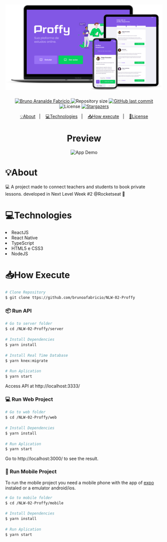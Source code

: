 <h1 align="center">
    <img alt="NextLevelWeek_Proffy" title="Proffy Project" src=".github/proffy.png"/>
</h1>

<p align="center">	
   <a href="https://www.linkedin.com/in/bruno-fabricio-87204b78/">
      <img alt="Bruno Aranalde Fabricio" src="https://img.shields.io/badge/-BrunoFabricio-8257E5?style=flat&logo=Linkedin&logoColor=white" />
   </a>
  <img alt="Repository size" src="https://img.shields.io/github/repo-size/Brunoafabricio/NLW-02-Proffy?color=774DD6">

  <a href="https://github.com/brunoafabricio/NLW-02-Proffy/commits/master">
    <img alt="GitHub last commit" src="https://img.shields.io/github/last-commit/brunoafabricio/NLW-02-Proffy?color=774DD6">
  </a> 
  <img alt="License" src="https://img.shields.io/badge/license-MIT-8257E5">
  <a href="https://github.com/brunoafabricio/NLW-02-Proffy/stargazers">
    <img alt="Stargazers" src="https://img.shields.io/github/stars/brunoafabricio/NLW-02-Proffy?color=8257E5&logo=github">
  </a>
</p>

<p align="center">
  <a href="#About">💡About</a>&nbsp;&nbsp;&nbsp;|&nbsp;&nbsp;&nbsp;
  <a href="#Technologies">💻Technologies</a>&nbsp;&nbsp;&nbsp;|&nbsp;&nbsp;&nbsp;
  <a href="#HowExecute">📥How execute</a>&nbsp;&nbsp;&nbsp;|&nbsp;&nbsp;&nbsp;
  <a href="#License">📕License</a>
</p>
<h1 align="center">Preview</h1>
<p align="center">
  <img alt="App Demo" src="https://res.cloudinary.com/brunoafabricio/image/upload/v1597785545/gif/proffy_n3v9yi.gif">
</p>

<h1 id="About">💡About</h1>
<p >💻 A project made to connect teachers and students to book private lessons. developed in Next Level Week #2 @Rocketseat 🚀</p>



<h1 id="Technologies">💻Technologies</h1>
<la>
  <li>ReactJS
  <li>React Native
  <li>TypeScript
  <li>HTML5 e CSS3
  <li>NodeJS
</la>

<h1  id="HowExecute">📥How Execute</h1>

```bash
# Clone Repository
$ git clone ttps://github.com/brunoafabricio/NLW-02-Proffy
```
### 📦 Run API

```bash
# Go to server folder
$ cd /NLW-02-Proffy/server

# Install Dependencies
$ yarn install

# Install Real Time Database
$ yarn knex:migrate

# Run Aplication
$ yarn start
```
Access API at http://localhost:3333/

### 💻 Run Web Project

```bash
# Go to web folder
$ cd /NLW-02-Proffy/web

# Install Dependencies
$ yarn install

# Run Aplication
$ yarn start
```
Go to http://localhost:3000/ to see the result.

### 📱 Run Mobile Project
To run the mobile project you need a mobile phone with the app of [expo](https://play.google.com/store/apps/details?id=host.exp.exponent) instaled or a emulator android/ios.
<br />

```bash
# Go to mobile folder
$ cd /NLW-02-Proffy/mobile

# Install Dependencies
$ yarn install

# Run Aplication
$ yarn start

